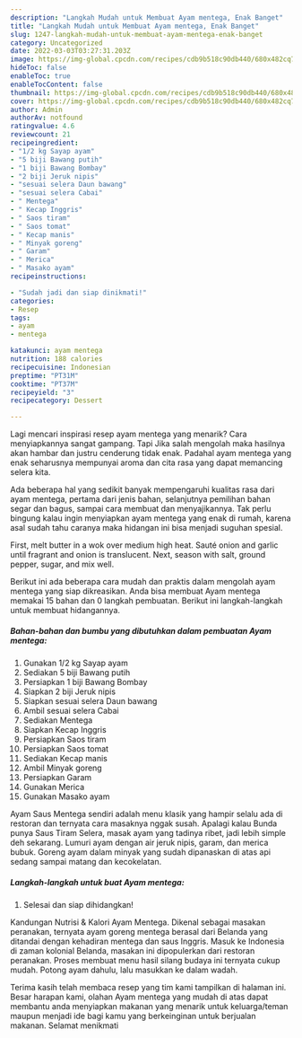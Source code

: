 ```yaml
---
description: "Langkah Mudah untuk Membuat Ayam mentega, Enak Banget"
title: "Langkah Mudah untuk Membuat Ayam mentega, Enak Banget"
slug: 1247-langkah-mudah-untuk-membuat-ayam-mentega-enak-banget
category: Uncategorized
date: 2022-03-03T03:27:31.203Z
image: https://img-global.cpcdn.com/recipes/cdb9b518c90db440/680x482cq70/ayam-mentega-foto-resep-utama.jpg
hideToc: false
enableToc: true
enableTocContent: false
thumbnail: https://img-global.cpcdn.com/recipes/cdb9b518c90db440/680x482cq70/ayam-mentega-foto-resep-utama.jpg
cover: https://img-global.cpcdn.com/recipes/cdb9b518c90db440/680x482cq70/ayam-mentega-foto-resep-utama.jpg
author: Admin
authorAv: notfound
ratingvalue: 4.6
reviewcount: 21
recipeingredient:
- "1/2 kg Sayap ayam"
- "5 biji Bawang putih"
- "1 biji Bawang Bombay"
- "2 biji Jeruk nipis"
- "sesuai selera Daun bawang"
- "sesuai selera Cabai"
- " Mentega"
- " Kecap Inggris"
- " Saos tiram"
- " Saos tomat"
- " Kecap manis"
- " Minyak goreng"
- " Garam"
- " Merica"
- " Masako ayam"
recipeinstructions:

- "Sudah jadi dan siap dinikmati!"
categories:
- Resep
tags:
- ayam
- mentega

katakunci: ayam mentega 
nutrition: 188 calories
recipecuisine: Indonesian
preptime: "PT31M"
cooktime: "PT37M"
recipeyield: "3"
recipecategory: Dessert

---
```



Lagi mencari inspirasi resep ayam mentega yang menarik? Cara menyiapkannya sangat gampang. Tapi Jika salah mengolah maka hasilnya akan hambar dan justru cenderung tidak enak. Padahal ayam mentega yang enak seharusnya mempunyai aroma dan cita rasa yang dapat memancing selera kita.


Ada beberapa hal yang sedikit banyak mempengaruhi kualitas rasa dari ayam mentega, pertama dari jenis bahan, selanjutnya pemilihan bahan segar dan bagus, sampai cara membuat dan menyajikannya. Tak perlu bingung kalau ingin menyiapkan ayam mentega yang enak di rumah, karena asal sudah tahu caranya maka hidangan ini bisa menjadi suguhan spesial.

First, melt butter in a wok over medium high heat. Sauté onion and garlic until fragrant and onion is translucent. Next, season with salt, ground pepper, sugar, and mix well.


Berikut ini ada beberapa cara mudah dan praktis dalam mengolah ayam mentega yang siap dikreasikan. Anda bisa membuat Ayam mentega memakai 15 bahan dan 0 langkah pembuatan. Berikut ini langkah-langkah untuk membuat hidangannya.

<!--inarticleads1-->

##### Bahan-bahan dan bumbu yang dibutuhkan dalam pembuatan Ayam mentega:

1. Gunakan 1/2 kg Sayap ayam
1. Sediakan 5 biji Bawang putih
1. Persiapkan 1 biji Bawang Bombay
1. Siapkan 2 biji Jeruk nipis
1. Siapkan sesuai selera Daun bawang
1. Ambil sesuai selera Cabai
1. Sediakan  Mentega
1. Siapkan  Kecap Inggris
1. Persiapkan  Saos tiram
1. Persiapkan  Saos tomat
1. Sediakan  Kecap manis
1. Ambil  Minyak goreng
1. Persiapkan  Garam
1. Gunakan  Merica
1. Gunakan  Masako ayam


Ayam Saus Mentega sendiri adalah menu klasik yang hampir selalu ada di restoran dan ternyata cara masaknya nggak susah. Apalagi kalau Bunda punya Saus Tiram Selera, masak ayam yang tadinya ribet, jadi lebih simple deh sekarang. Lumuri ayam dengan air jeruk nipis, garam, dan merica bubuk. Goreng ayam dalam minyak yang sudah dipanaskan di atas api sedang sampai matang dan kecokelatan. 

<!--inarticleads2-->

##### Langkah-langkah untuk buat Ayam mentega:


1. Selesai dan siap dihidangkan!

Kandungan Nutrisi &amp; Kalori Ayam Mentega. Dikenal sebagai masakan peranakan, ternyata ayam goreng mentega berasal dari Belanda yang ditandai dengan kehadiran mentega dan saus Inggris. Masuk ke Indonesia di zaman kolonial Belanda, masakan ini dipopulerkan dari restoran peranakan. Proses membuat menu hasil silang budaya ini ternyata cukup mudah. Potong ayam dahulu, lalu masukkan ke dalam wadah. 

Terima kasih telah membaca resep yang tim kami tampilkan di halaman ini. Besar harapan kami, olahan Ayam mentega yang mudah di atas dapat membantu anda menyiapkan makanan yang menarik untuk keluarga/teman maupun menjadi ide bagi kamu yang berkeinginan untuk berjualan makanan. Selamat menikmati
